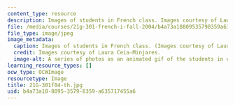 ```yaml
---
content_type: resource
description: Images of students in French class. Images courtesy of Laura Ceia-Minjares.
file: /media/courses/21g-301-french-i-fall-2004/b4a73a18809535798359a635717455a6_21G-301f04-th.jpg
file_type: image/jpeg
image_metadata:
  caption: Images of students in French class. (Images courtesy of Laura Ceia-Minjares.)
  credit: Images courtesy of Laura Ceia-Minjares.
  image-alt: A series of photos as an animated gif of the students in class.
learning_resource_types: []
ocw_type: OCWImage
resourcetype: Image
title: 21G-301f04-th.jpg
uid: b4a73a18-8095-3579-8359-a635717455a6
---
```

